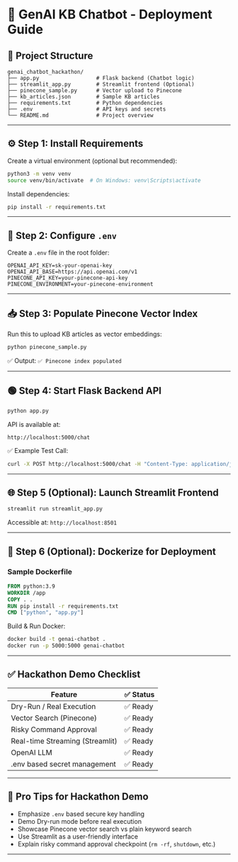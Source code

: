 
# 🚀 GenAI KB Chatbot - Deployment Guide

## 📂 Project Structure
```
genai_chatbot_hackathon/
├── app.py                  # Flask backend (Chatbot logic)
├── streamlit_app.py        # Streamlit frontend (Optional)
├── pinecone_sample.py      # Vector upload to Pinecone
├── kb_articles.json        # Sample KB articles
├── requirements.txt        # Python dependencies
├── .env                    # API keys and secrets
└── README.md               # Project overview
```

---

## ⚙️ Step 1: Install Requirements
Create a virtual environment (optional but recommended):
```bash
python3 -m venv venv
source venv/bin/activate  # On Windows: venv\Scripts\activate
```

Install dependencies:
```bash
pip install -r requirements.txt
```

---

## 🔑 Step 2: Configure `.env`
Create a `.env` file in the root folder:
```
OPENAI_API_KEY=sk-your-openai-key
OPENAI_API_BASE=https://api.openai.com/v1
PINECONE_API_KEY=your-pinecone-api-key
PINECONE_ENVIRONMENT=your-pinecone-environment
```

---

## 📥 Step 3: Populate Pinecone Vector Index
Run this to upload KB articles as vector embeddings:
```bash
python pinecone_sample.py
```
✅ Output: `✅ Pinecone index populated`

---

## 🟢 Step 4: Start Flask Backend API
```bash
python app.py
```
API is available at:
```
http://localhost:5000/chat
```

✅ Example Test Call:
```bash
curl -X POST http://localhost:5000/chat -H "Content-Type: application/json" -d '{"issue": "Disk usage high", "dry_run": true}'
```

---

## 🌐 Step 5 (Optional): Launch Streamlit Frontend
```bash
streamlit run streamlit_app.py
```
Accessible at: `http://localhost:8501`

---

## 🚀 Step 6 (Optional): Dockerize for Deployment
### Sample Dockerfile
```dockerfile
FROM python:3.9
WORKDIR /app
COPY . .
RUN pip install -r requirements.txt
CMD ["python", "app.py"]
```
Build & Run Docker:
```bash
docker build -t genai-chatbot .
docker run -p 5000:5000 genai-chatbot
```

---

## ✅ Hackathon Demo Checklist
| Feature                             | ✅ Status |
|-------------------------------------|----------|
| Dry-Run / Real Execution            | ✅ Ready |
| Vector Search (Pinecone)            | ✅ Ready |
| Risky Command Approval              | ✅ Ready |
| Real-time Streaming (Streamlit)     | ✅ Ready |
| OpenAI LLM                          | ✅ Ready |
| .env based secret management        | ✅ Ready |

---

## 📢 Pro Tips for Hackathon Demo
- Emphasize `.env` based secure key handling
- Demo Dry-run mode before real execution
- Showcase Pinecone vector search vs plain keyword search
- Use Streamlit as a user-friendly interface
- Explain risky command approval checkpoint (`rm -rf`, `shutdown`, etc.)

---


